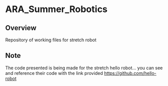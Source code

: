 # ARA_Summer_Robotics
## Overview
Repository of working files for stretch robot
## Note
The code presented is being made for the stretch hello robot... you can see and reference their code with the link provided
https://github.com/hello-robot
